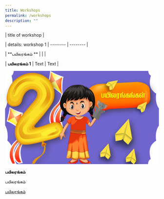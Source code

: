 ```yaml
---
title: Workshops
permalink: /workshops
description: ""
---
```


| title of workshop |

| details: workshop 1  | -------- | -------- |

| **பயிலரங்கம் **  |     |      |

| **பயிலரங்கம் 1**     | Text     | Text     |

![](/images/Baloon%201%20New.png)

<div class="bp-dropdown is-hoverable">
            <div class="bp-dropdown-trigger">
                <a class="bp-button bp-dropdown-button is-fullwidth" aria-haspopup="true" aria-controls="dropdown-menu">
                    <span><b><p>பயிலரங்கம்</p></b></span>
                    <span class="icon is-small">
                        <i class="sgds-icon sgds-icon-chevron-down is-size-4" aria-hidden="true"></i>
                    </span>
                </a>
            </div>
            <div class="bp-dropdown-menu has-text-left hide" id="dropdown-menu" role="menu">
                <div class="bp-dropdown-content"><a class="bp-dropdown-item third-level-nav-header-mobile ">
                                    <p>பயிலரங்கம்<i class="sgds-icon sgds-icon-chevron-down is-pulled-right is-size-4" aria-hidden="true"></i></p>
                                </a>
                                <div class="third-level-nav-div-mobile is-hidden"><a class="bp-dropdown-item third-level-nav-item-mobile " href="/workshops/ms-jeeva-raghunath/">
                                <p>பயிலரங்கம்</p>